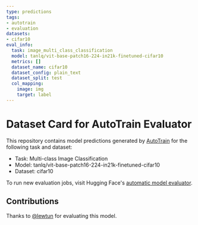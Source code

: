 ```yaml
---
type: predictions
tags:
- autotrain
- evaluation
datasets:
- cifar10
eval_info:
  task: image_multi_class_classification
  model: tanlq/vit-base-patch16-224-in21k-finetuned-cifar10
  metrics: []
  dataset_name: cifar10
  dataset_config: plain_text
  dataset_split: test
  col_mapping:
    image: img
    target: label
---
```

# Dataset Card for AutoTrain Evaluator

This repository contains model predictions generated by [AutoTrain](https://huggingface.co/autotrain) for the following task and dataset:

* Task: Multi-class Image Classification
* Model: tanlq/vit-base-patch16-224-in21k-finetuned-cifar10
* Dataset: cifar10

To run new evaluation jobs, visit Hugging Face's [automatic model evaluator](https://huggingface.co/spaces/autoevaluate/model-evaluator).

## Contributions

Thanks to [@lewtun](https://huggingface.co/lewtun) for evaluating this model.